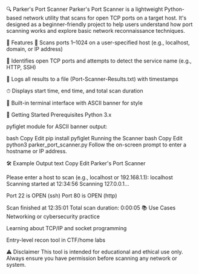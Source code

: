🔍 Parker's Port Scanner
Parker's Port Scanner is a lightweight Python-based network utility that scans for open TCP ports on a target host. It's designed as a beginner-friendly project to help users understand how port scanning works and explore basic network reconnaissance techniques.

📌 Features
🎯 Scans ports 1–1024 on a user-specified host (e.g., localhost, domain, or IP address)

🔎 Identifies open TCP ports and attempts to detect the service name (e.g., HTTP, SSH)

📁 Logs all results to a file (Port-Scanner-Results.txt) with timestamps

⏱ Displays start time, end time, and total scan duration

💬 Built-in terminal interface with ASCII banner for style

🚀 Getting Started
Prerequisites
Python 3.x

pyfiglet module for ASCII banner output:

bash
Copy
Edit
pip install pyfiglet
Running the Scanner
bash
Copy
Edit
python3 parker_port_scanner.py
Follow the on-screen prompt to enter a hostname or IP address.

🛠 Example Output
text
Copy
Edit
Parker's Port Scanner

Please enter a host to scan (e.g., localhost or 192.168.1.1): localhost
Scanning started at 12:34:56
Scanning 127.0.0.1...

Port 22 is OPEN (ssh)
Port 80 is OPEN (http)

Scan finished at 12:35:01
Total scan duration: 0:00:05
📚 Use Cases
Networking or cybersecurity practice

Learning about TCP/IP and socket programming

Entry-level recon tool in CTF/home labs

⚠️ Disclaimer
This tool is intended for educational and ethical use only. Always ensure you have permission before scanning any network or system.

